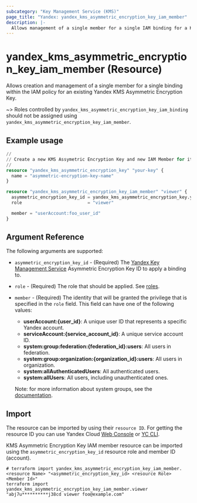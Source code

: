 ```yaml
---
subcategory: "Key Management Service (KMS)"
page_title: "Yandex: yandex_kms_asymmetric_encryption_key_iam_member"
description: |-
  Allows management of a single member for a single IAM binding for a Key Management Service.
---
```


# yandex_kms_asymmetric_encryption_key_iam_member (Resource)

Allows creation and management of a single member for a single binding within the IAM policy for an existing Yandex KMS Asymmetric Encryption Key.

~> Roles controlled by `yandex_kms_asymmetric_encryption_key_iam_binding` should not be assigned using `yandex_kms_asymmetric_encryption_key_iam_member`.

## Example usage

```terraform
//
// Create a new KMS Assymetric Encryption Key and new IAM Member for it.
//
resource "yandex_kms_asymmetric_encryption_key" "your-key" {
  name = "asymmetric-encryption-key-name"
}

resource "yandex_kms_asymmetric_encryption_key_iam_member" "viewer" {
  asymmetric_encryption_key_id = yandex_kms_asymmetric_encryption_key.your-key.id
  role                         = "viewer"

  member = "userAccount:foo_user_id"
}
```

## Argument Reference

The following arguments are supported:

* `asymmetric_encryption_key_id` - (Required) The [Yandex Key Management Service](https://yandex.cloud/docs/kms/) Asymmetric Encryption Key ID to apply a binding to.

* `role` - (Required) The role that should be applied. See [roles](https://yandex.cloud/docs/kms/security/).

* `member` - (Required) The identity that will be granted the privilege that is specified in the `role` field. This field can have one of the following values:
  * **userAccount:{user_id}**: A unique user ID that represents a specific Yandex account.
  * **serviceAccount:{service_account_id}**: A unique service account ID.
  * **system:group:federation:{federation_id}:users**: All users in federation.
  * **system:group:organization:{organization_id}:users**: All users in organization.
  * **system:allAuthenticatedUsers**: All authenticated users.
  * **system:allUsers**: All users, including unauthenticated ones.

  Note: for more information about system groups, see the [documentation](https://yandex.cloud/docs/iam/concepts/access-control/system-group).


## Import

The resource can be imported by using their `resource ID`. For getting the resource ID you can use Yandex Cloud [Web Console](https://console.yandex.cloud) or [YC CLI](https://yandex.cloud/docs/cli/quickstart).

KMS Asymmetric Encryption Key IAM member resource can be imported using the `asymmetric_encryption_key_id` resource role and member ID (account).

```shell
# terraform import yandex_kms_asymmetric_encryption_key_iam_member.<resource Name> "<asymmetric_encryption_key_id> <resource Role> <Member Id>"
terraform import yandex_kms_asymmetric_encryption_key_iam_member.viewer "abj7u**********j38cd viewer foo@example.com"
```
